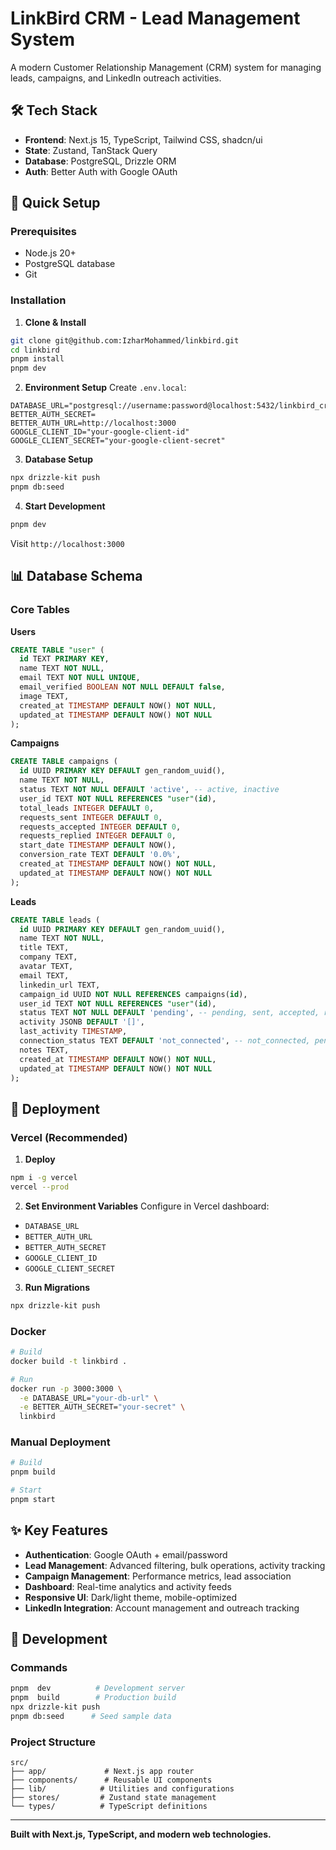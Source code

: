 # LinkBird CRM - Lead Management System

A modern Customer Relationship Management (CRM) system for managing leads, campaigns, and LinkedIn outreach activities.

## 🛠️ Tech Stack

- **Frontend**: Next.js 15, TypeScript, Tailwind CSS, shadcn/ui
- **State**: Zustand, TanStack Query
- **Database**: PostgreSQL, Drizzle ORM
- **Auth**: Better Auth with Google OAuth

## 🚀 Quick Setup

### Prerequisites

- Node.js 20+
- PostgreSQL database
- Git

### Installation

1. **Clone & Install**

```bash
git clone git@github.com:IzharMohammed/linkbird.git
cd linkbird
pnpm install
pnpm dev
```

2. **Environment Setup**
   Create `.env.local`:

```env
DATABASE_URL="postgresql://username:password@localhost:5432/linkbird_crm"
BETTER_AUTH_SECRET=
BETTER_AUTH_URL=http://localhost:3000
GOOGLE_CLIENT_ID="your-google-client-id"
GOOGLE_CLIENT_SECRET="your-google-client-secret"
```

3. **Database Setup**

```bash
npx drizzle-kit push
pnpm db:seed
```

4. **Start Development**

```bash
pnpm dev
```

Visit `http://localhost:3000`

## 📊 Database Schema

### Core Tables

**Users**

```sql
CREATE TABLE "user" (
  id TEXT PRIMARY KEY,
  name TEXT NOT NULL,
  email TEXT NOT NULL UNIQUE,
  email_verified BOOLEAN NOT NULL DEFAULT false,
  image TEXT,
  created_at TIMESTAMP DEFAULT NOW() NOT NULL,
  updated_at TIMESTAMP DEFAULT NOW() NOT NULL
);
```

**Campaigns**

```sql
CREATE TABLE campaigns (
  id UUID PRIMARY KEY DEFAULT gen_random_uuid(),
  name TEXT NOT NULL,
  status TEXT NOT NULL DEFAULT 'active', -- active, inactive
  user_id TEXT NOT NULL REFERENCES "user"(id),
  total_leads INTEGER DEFAULT 0,
  requests_sent INTEGER DEFAULT 0,
  requests_accepted INTEGER DEFAULT 0,
  requests_replied INTEGER DEFAULT 0,
  start_date TIMESTAMP DEFAULT NOW(),
  conversion_rate TEXT DEFAULT '0.0%',
  created_at TIMESTAMP DEFAULT NOW() NOT NULL,
  updated_at TIMESTAMP DEFAULT NOW() NOT NULL
);
```

**Leads**

```sql
CREATE TABLE leads (
  id UUID PRIMARY KEY DEFAULT gen_random_uuid(),
  name TEXT NOT NULL,
  title TEXT,
  company TEXT,
  avatar TEXT,
  email TEXT,
  linkedin_url TEXT,
  campaign_id UUID NOT NULL REFERENCES campaigns(id),
  user_id TEXT NOT NULL REFERENCES "user"(id),
  status TEXT NOT NULL DEFAULT 'pending', -- pending, sent, accepted, replied, do_not_contact
  activity JSONB DEFAULT '[]',
  last_activity TIMESTAMP,
  connection_status TEXT DEFAULT 'not_connected', -- not_connected, pending, connected
  notes TEXT,
  created_at TIMESTAMP DEFAULT NOW() NOT NULL,
  updated_at TIMESTAMP DEFAULT NOW() NOT NULL
);
```

## 🚀 Deployment

### Vercel (Recommended)

1. **Deploy**

```bash
npm i -g vercel
vercel --prod
```

2. **Set Environment Variables**
   Configure in Vercel dashboard:

- `DATABASE_URL`
- `BETTER_AUTH_URL`
- `BETTER_AUTH_SECRET`
- `GOOGLE_CLIENT_ID`
- `GOOGLE_CLIENT_SECRET`

3. **Run Migrations**

```bash
npx drizzle-kit push
```

### Docker

```bash
# Build
docker build -t linkbird .

# Run
docker run -p 3000:3000 \
  -e DATABASE_URL="your-db-url" \
  -e BETTER_AUTH_SECRET="your-secret" \
  linkbird
```

### Manual Deployment

```bash
# Build
pnpm build

# Start
pnpm start
```

## ✨ Key Features

- **Authentication**: Google OAuth + email/password
- **Lead Management**: Advanced filtering, bulk operations, activity tracking
- **Campaign Management**: Performance metrics, lead association
- **Dashboard**: Real-time analytics and activity feeds
- **Responsive UI**: Dark/light theme, mobile-optimized
- **LinkedIn Integration**: Account management and outreach tracking

## 🧪 Development

### Commands

```bash
pnpm  dev          # Development server
pnpm  build        # Production build
npx drizzle-kit push
pnpm db:seed      # Seed sample data
```

### Project Structure

```
src/
├── app/             # Next.js app router
├── components/      # Reusable UI components
├── lib/            # Utilities and configurations
├── stores/         # Zustand state management
└── types/          # TypeScript definitions
```

---

**Built with Next.js, TypeScript, and modern web technologies.**
